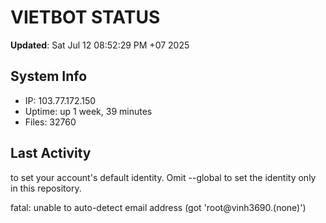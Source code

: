 # VIETBOT STATUS
**Updated**: Sat Jul 12 08:52:29 PM +07 2025

## System Info
- IP: 103.77.172.150
- Uptime: up 1 week, 39 minutes
- Files: 32760

## Last Activity

to set your account's default identity.
Omit --global to set the identity only in this repository.

fatal: unable to auto-detect email address (got 'root@vinh3690.(none)')
